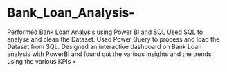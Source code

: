 # Bank_Loan_Analysis-
Performed  Bank Loan Analysis using Power BI and SQL
 Used SQL to analyse and clean the Dataset. 
 Used Power Query to process and load the Dataset from SQL. 
 Designed an interactive dashboard on Bank Loan analysis with PowerBI and found out the various insights and the trends using the various KPIs •
